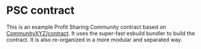 # PSC contract

This is an example Profit Sharing Community contract based on [CommunityXYZ/contract](https://github.com/CommunityXYZ/contract). It uses the super-fast esbuild bundler to build the contract. It is also re-organized in a more modular and separated way.